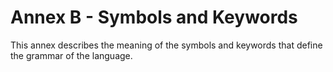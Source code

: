 # Annex B - Symbols and Keywords

This annex describes the meaning of the symbols and keywords that define the grammar of the language.
